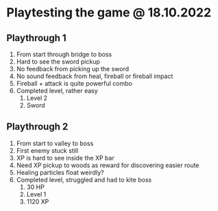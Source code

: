 # Playtesting the game @ 18.10.2022

## Playthrough 1
1. From start through bridge to boss
2. Hard to see the sword pickup
3. No feedback from picking up the sword
4. No sound feedback from heal, fireball or fireball impact
5. Fireball + attack is quite powerful combo
6. Completed level, rather easy
   1. Level 2
   2. Sword

## Playthrough 2
1. From start to valley to boss
2. First enemy stuck still
3. XP is hard to see inside the XP bar
4. Need XP pickup to woods as reward for discovering easier route
5. Healing particles float weirdly?
6. Completed level, struggled and had to kite boss
   1. 30 HP
   2. Level 1
   3. 1120 XP
